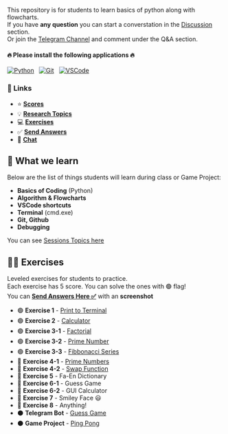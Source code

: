 This repository is for students to learn basics of python along with flowcharts.  
If you have **any question** you can start a converstation in the [Discussion](https://github.com/hayyaun/kids/discussions) section.  
Or join the [Telegram Channel](https://t.me/nodetcode) and comment under the Q&A section.

#### 🔥 Please install the following applications 🔥

[![Python](https://img.shields.io/badge/Python-FFD43B?style=for-the-badge&logo=python&logoColor=blue)](https://www.python.org/downloads/release/python-3130/) &nbsp; [![Git](https://img.shields.io/badge/GIT-E44C30?style=for-the-badge&logo=git&logoColor=white)](https://git-scm.com/downloads) &nbsp; [![VSCode](https://img.shields.io/badge/VSCode-0078D4?style=for-the-badge&logo=visual%20studio%20code&logoColor=white)](https://code.visualstudio.com/)

### 🔗 Links

- ⭐ [**Scores**](/SCORES.md)
- 💡 [**Research Topics**](/RESEARCH.md)
- 💻 [**Exercises**](#-exercises)
- ✅ [**Send Answers**](https://github.com/hayyaun/kids/discussions/4)
- 💬 [**Chat**](https://github.com/hayyaun/kids/discussions/1)

## 🧠 What we learn

Below are the list of things students will learn during class or Game Project:

- **Basics of Coding** (Python)
- **Algorithm & Flowcharts**
- **VSCode shortcuts**
- **Terminal** (cmd.exe)
- **Git, Github**
- **Debugging**

You can see [Sessions Topics here](/sessions/TOPICS.md)

## 🧑‍💻 Exercises

Leveled exercises for students to practice.  
Each exercise has 5 score. You can solve the ones with 🟢 flag!  
You can [**Send Answers Here ✅**](https://github.com/hayyaun/kids/discussions/4) with an **screenshot**

- 🟢 **Exercise 1** - [Print to Terminal](/exercises/exercise-1.md)
- 🟢 **Exercise 2** - [Calculator](/exercises/exercise-2.md)
- 🟢 **Exercise 3-1** - [Factorial](/exercises/exercise-3-1.md)
- 🟢 **Exercise 3-2** - [Prime Number](/exercises/exercise-3-2.md)
- 🟢 **Exercise 3-3** - [Fibbonacci Series](/exercises/exercise-3-3.md)
- 🔴 **Exercise 4-1** - [Prime Numbers](/exercises/exercise-4-1.md)
- 🔴 **Exercise 4-2** - [Swap Function](/exercises/exercise-4-2.md)
- 🔴 **Exercise 5** - Fa-En Dictionary
- 🔴 **Exercise 6-1** - Guess Game
- 🔴 **Exercise 6-2** - GUI Calculator
- 🔴 **Exercise 7** - Smiley Face 😃
- 🔴 **Exercise 8** - Anything!
- ⚫️ **Telegram Bot** - [Guess Game](/projects/guess-bot/)
- ⚫️ **Game Project** - [Ping Pong](/projects/ping-pong/)
